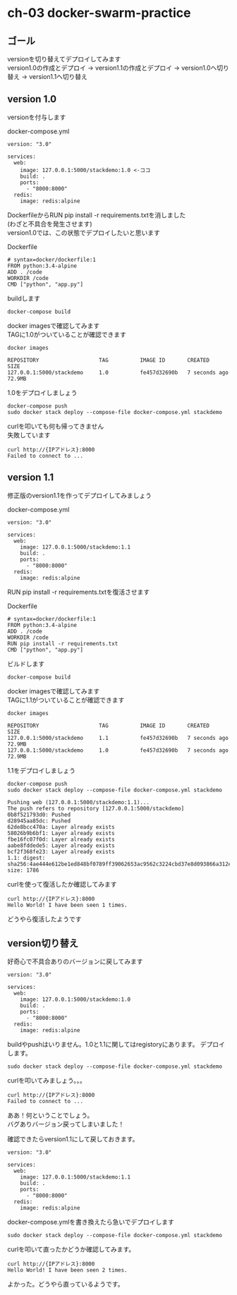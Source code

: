 # ch-03 docker-swarm-practice

## ゴール
versionを切り替えてデプロイしてみます  
version1.0の作成とデプロイ -> version1.1の作成とデプロイ -> version1.0ヘ切り替え -> version1.1ヘ切り替え  
  
## version 1.0

versionを付与します

docker-compose.yml
```
version: "3.0"

services:
  web:
    image: 127.0.0.1:5000/stackdemo:1.0 <-ココ
    build: .
    ports:
      - "8000:8000"
  redis:
    image: redis:alpine
```
DockerfileからRUN pip install -r requirements.txtを消しました  
(わざと不具合を発生させます)  
version1.0では、この状態でデプロイしたいと思います  

Dockerfile
```
# syntax=docker/dockerfile:1
FROM python:3.4-alpine
ADD . /code
WORKDIR /code
CMD ["python", "app.py"]

```

buildします
```
docker-compose build
```
  
docker imagesで確認してみます  
TAGに1.0がついていることが確認できます

```
docker images

REPOSITORY                   TAG          IMAGE ID       CREATED              SIZE
127.0.0.1:5000/stackdemo     1.0          fe457d32690b   7 seconds ago   72.9MB
```

1.0をデプロイしましょう

```
docker-compose push
sudo docker stack deploy --compose-file docker-compose.yml stackdemo
```

curlを叩いても何も帰ってきません  
失敗しています

```
curl http://{IPアドレス}:8000
Failed to connect to ...
```

## version 1.1

修正版のversion1.1を作ってデプロイしてみましょう

docker-compose.yml
```
version: "3.0"

services:
  web:
    image: 127.0.0.1:5000/stackdemo:1.1
    build: .
    ports:
      - "8000:8000"
  redis:
    image: redis:alpine
```

RUN pip install -r requirements.txtを復活させます

Dockerfile
```
# syntax=docker/dockerfile:1
FROM python:3.4-alpine
ADD . /code
WORKDIR /code
RUN pip install -r requirements.txt
CMD ["python", "app.py"]
```

ビルドします
```
docker-compose build
```

docker imagesで確認してみます  
TAGに1.1がついていることが確認できます

```
docker images

REPOSITORY                   TAG          IMAGE ID       CREATED              SIZE
127.0.0.1:5000/stackdemo     1.1          fe457d32690b   7 seconds ago   72.9MB
127.0.0.1:5000/stackdemo     1.0          fe457d32690b   7 seconds ago   72.9MB
```

1.1をデプロイしましょう

```
docker-compose push
sudo docker stack deploy --compose-file docker-compose.yml stackdemo
```

```
Pushing web (127.0.0.1:5000/stackdemo:1.1)...
The push refers to repository [127.0.0.1:5000/stackdemo]
0b8f521793d0: Pushed
d28945aa85dc: Pushed
62de8bcc470a: Layer already exists
58026b9b6bf1: Layer already exists
fbe16fc07f0d: Layer already exists
aabe8fddede5: Layer already exists
bcf2f368fe23: Layer already exists
1.1: digest: sha256:4ae444e612be1ed848bf0789ff39062653ac9562c3224cbd37e8d093866a312e size: 1786
```

curlを使って復活したか確認してみます

```
curl http://{IPアドレス}:8000
Hello World! I have been seen 1 times.
```

どうやら復活したようです


## version切り替え

好奇心で不具合ありのバージョンに戻してみます


```
version: "3.0"

services:
  web:
    image: 127.0.0.1:5000/stackdemo:1.0
    build: .
    ports:
      - "8000:8000"
  redis:
    image: redis:alpine
```

buildやpushはいりません。1.0と1.1に関してはregistoryにあります。
デプロイします。

```
sudo docker stack deploy --compose-file docker-compose.yml stackdemo
```


curlを叩いてみましょう。。。  

```
curl http://{IPアドレス}:8000
Failed to connect to ...
```

ああ！何ということでしょう。  
バグありバージョン戻ってしまいました！

確認できたらversion1.1にして戻しておきます。

```
version: "3.0"

services:
  web:
    image: 127.0.0.1:5000/stackdemo:1.1
    build: .
    ports:
      - "8000:8000"
  redis:
    image: redis:alpine
```

docker-compose.ymlを書き換えたら急いでデプロイします

```
sudo docker stack deploy --compose-file docker-compose.yml stackdemo
```

curlを叩いて直ったかどうか確認してみます。

```
curl http://{IPアドレス}:8000
Hello World! I have been seen 2 times.
```

よかった。どうやら直っているようです。  
